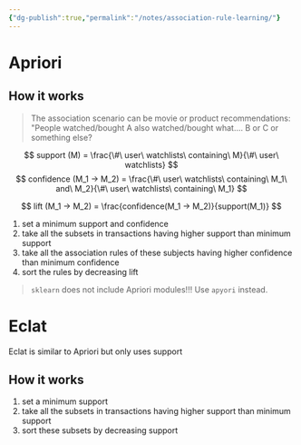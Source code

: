 ```yaml
---
{"dg-publish":true,"permalink":"/notes/association-rule-learning/"}
---
```


# Apriori
## How it works
> The association scenario can be movie or product recommendations: "People watched/bought A also watched/bought what.... B or C or something else? 

$$
support (M) = \frac{\#\ user\ watchlists\ containing\ M}{\#\ user\ watchlists}
$$
$$
confidence (M_1 -> M_2) = \frac{\#\ user\ watchlists\ containing\ M_1\ and\ M_2}{\#\ user\ watchlists\ containing\ M_1}
$$

$$
lift (M_1 -> M_2) = \frac{confidence(M_1 -> M_2)}{support(M_1)}
$$
1. set a minimum support and confidence
2. take all the subsets in transactions having higher support than minimum support
3. take all the association rules of these subjects having higher confidence than minimum confidence
4. sort the rules by decreasing lift

>  `sklearn` does not include Apriori modules!!! Use `apyori` instead.

# Eclat
Eclat is similar to Apriori but only uses support
## How it works
1. set a minimum support
2. take all the subsets in transactions having higher support than minimum support
3. sort these subsets by decreasing support